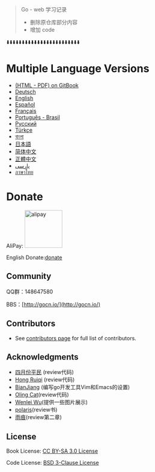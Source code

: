 

>  Go - web 学习记录 
>
> - 删除原仓库部分内容
> - 增加 code

⬇️⬇️⬇️⬇️⬇️⬇️⬇️⬇️⬇️⬇️⬇️⬇️⬇️⬇️⬇️⬇️⬇️⬇️⬇️⬇️⬇️⬇️⬇️⬇️

# Multiple Language Versions

* [(HTML - PDF) on GitBook](https://legacy.gitbook.com/book/astaxie/build-web-application-with-golang)
* [Deutsch](de/preface.md)
* [English](en/preface.md)
* [Español](es/preface.md)
* [Français](fr/preface.md)
* [Português - Brasil](pt-br/preface.md)
* [Русский](ru/preface.md)
* [Türkçe](tr/preface.md)
* [বাংলা](bn/preface.md)
* [日本語](ja/preface.md)
* [简体中文](zh/preface.md)
* [正體中文](zh-tw/preface.md)
* [پارسی](fa/preface.md)
* [ภาษาไทย](th/preface.md)

# Donate

AliPay: <img src="zh/images/alipay.png" alt="alipay" width="100" height="100">

English Donate:[donate](http://beego.me/donate)

## Community
QQ群：148647580

BBS：[http://gocn.io/](http://gocn.io/)

## Contributors

- See [contributors page](https://github.com/astaxie/build-web-application-with-golang/graphs/contributors) for full list of contributors.

## Acknowledgments

 - [四月份平民](https://plus.google.com/110445767383269817959) (review代码)
 - [Hong Ruiqi](https://github.com/hongruiqi) (review代码)
 - [BianJiang](https://github.com/border) (编写go开发工具Vim和Emacs的设置)
 - [Oling Cat](https://github.com/OlingCat)(review代码)
 - [Wenlei Wu](mailto:spadesacn@gmail.com)(提供一些图片展示)
 - [polaris](https://github.com/polaris1119)(review书)
 - [雨痕](https://github.com/qyuhen)(review第二章)

## License
Book License: [CC BY-SA 3.0 License](http://creativecommons.org/licenses/by-sa/3.0/)

Code License: [BSD 3-Clause License](<https://github.com/astaxie/build-web-application-with-golang/blob/master/LICENSE.md>)
